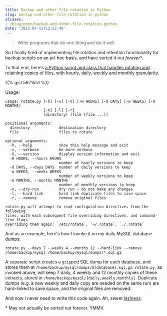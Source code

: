 ```yaml
---
title: Backup and other file rotation in Python
slug: backup-and-other-file-rotation-in-python
aliases:
- /blog/post/backup-and-other-file-rotation-python
date: '2013-07-11T12:52:48'
---
```


> Write programs that do one thing and do it well.

So I finally tired of implementing file rotation and retention functionality for backup scripts on an ad-hoc basis, and have sorted it out *forever*\*.

<!--more-->

To that end, here's [a Python script and class that handles rotating and retaining copies of files, with hourly, daily, weekly and monthly granularity](https://gist.github.com/RWJMurphy/5971551).

{{% gist 5971551 %}}

Usage:
```
usage: rotate.py [-h] [-v] [-V] [-H HOURS] [-d DAYS] [-w WEEKS] [-m MONTHS]
                 [-n] [-l] [-r]
                 [directory] [file [file ...]]

positional arguments:
  directory             destination directory
  file                  files to rotate

optional arguments:
  -h, --help            show this help message and exit
  -v, --verbose         be more verbose
  -V, --version         display version information and exit
  -H HOURS, --hours HOURS
                        number of hourly versions to keep
  -d DAYS, --days DAYS  number of daily versions to keep
  -w WEEKS, --weeks WEEKS
                        number of weekly versions to keep
  -m MONTHS, --months MONTHS
                        number of monthly versions to keep
  -n, --dry-run         dry run - do not make any changes
  -l, --hard-link       hard link duplicate files to save space
  -r, --remove          remove original files

rotate.py will attempt to read configuration directives from the following
files, with each subsequent file overriding directives, and command-line flags
overriding them again: `/etc/rotate`, `~/.rotate`, `./.rotate`
```

And as an example, here's how I invoke it on my daily MySQL database dumps:

    rotate.py --days 7 --weeks 4 --months 12 --hard-link --remove /home/backup/mysql /home/backup/mysql/dumps/*.sql.gz

A separate script creates a `gzip`ped SQL dump for each database, and stores them at `/home/backup/mysql/dumps/${database}.sql.gz`. `rotate.py`, as invoked above, will keep 7 daily, 4 weekly and 12 monthly copies of these extracts, stored in `/home/backup/mysql/{daily,weekly,monthly}`. Duplicate dumps (e.g. a new weekly and daily copy are needed on the same run) are hard-linked to save space, and the original files are removed.

And now I never need to write this code again. Ah, sweet [laziness](http://threevirtues.com/).

\* May not actually be sorted out forever. YMMV.
